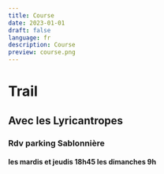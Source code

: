 ```yaml
---
title: Course
date: 2023-01-01
draft: false
language: fr
description: Course
preview: course.png
---
```

# Trail

## Avec les Lyricantropes

### Rdv parking Sablonnière

#### les mardis et jeudis 18h45 les dimanches 9h
